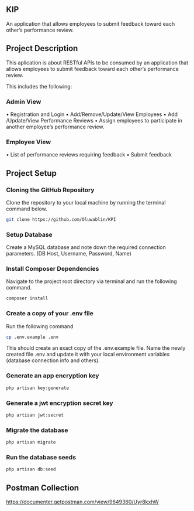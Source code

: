
## KIP

An application that allows employees to submit feedback toward each other’s performance review.

## Project Description

This aplication is about RESTful APIs to be consumed by an application that allows employees to submit feedback toward each other’s performance review.

This includes the following:
### Admin View
• Registration and Login
• Add/Remove/Update/View Employees
• Add /Update/View Performance Reviews
• Assign employees to participate in another employee’s performance review.
### Employee View
• List of performance reviews requiring feedback
• Submit feedback

## Project Setup

### Cloning the GitHub Repository

Clone the repository to your local machine by running the terminal command below.

```bash
git clone https://github.com/Oluwablin/KPI
```

### Setup Database

Create a MySQL database and note down the required connection parameters. (DB Host, Username, Password, Name)

### Install Composer Dependencies

Navigate to the project root directory via terminal and run the following command.

```bash
composer install
```

### Create a copy of your .env file

Run the following command

```bash
cp .env.example .env
```

This should create an exact copy of the .env.example file. Name the newly created file .env and update it with your local environment variables (database connection info and others).

### Generate an app encryption key

```bash
php artisan key:generate
```

### Generate a jwt encryption secret key

```bash
php artisan jwt:secret
```

### Migrate the database

```bash
php artisan migrate
```

### Run the database seeds

```bash
php artisan db:seed
```

## Postman Collection

https://documenter.getpostman.com/view/9649360/Uyr8kxhW